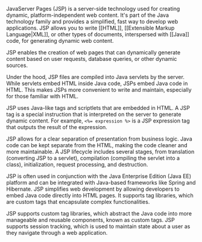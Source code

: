 JavaServer Pages (JSP) is a server-side technology used for creating dynamic, platform-independent web content. It's part of the Java technology family and provides a simplified, fast way to develop web applications. JSP allows you to write [[HTML]], [[Extensible Markup Language|XML]], or other types of documents, interspersed with [[Java]] code, for generating dynamic web content. 

JSP enables the creation of web pages that can dynamically generate content based on user requests, database queries, or other dynamic sources. 

Under the hood, JSP files are compiled into Java servlets by the server. While servlets embed HTML inside Java code, JSPs embed Java code in HTML. This makes JSPs more convenient to write and maintain, especially for those familiar with HTML.

JSP uses Java-like tags and scriptlets that are embedded in HTML. A JSP tag is a special instruction that is interpreted on the server to generate dynamic content. For example, `<%= expression %>` is a JSP expression tag that outputs the result of the expression.

JSP allows for a clear separation of presentation from business logic. Java code can be kept separate from the HTML, making the code cleaner and more maintainable. A JSP lifecycle includes several stages, from translation (converting JSP to a servlet), compilation (compiling the servlet into a class), initialization, request processing, and destruction.

JSP is often used in conjunction with the Java Enterprise Edition (Java EE) platform and can be integrated with Java-based frameworks like Spring and Hibernate. JSP simplifies web development by allowing developers to embed Java code directly into HTML pages. It supports tag libraries, which are custom tags that encapsulate complex functionalities.

JSP supports custom tag libraries, which abstract the Java code into more manageable and reusable components, known as custom tags. JSP supports session tracking, which is used to maintain state about a user as they navigate through a web application.

